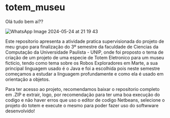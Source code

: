 # totem_museu
Olá tudo bem ai??

![WhatsApp Image 2024-05-24 at 21 19 43](https://github.com/nicolasmachad0/totem_museu/assets/124478422/506a95e2-a8de-4ded-b0e7-f1a3e434d073)

Este repositorio apresenta a atividade pratica supervisionada do projeto de meu grupo para finalização do 3º semestre da faculdade de Ciencias da Computação da Universidade Paulista - UNIP, onde foi proposto o tema de criação de um projeto de uma especie de Totem Eletronico para um museu ficticio, tendo como tema sobre os Robos Exploradores em Marte, a sua principal linguagem usado é o Java e foi a escolhida pois neste semestre começamos a estudar a linguagem profundamente e como ela é usado em orientação a objetos.

Para ter acesso ao projeto, recomendamos baixar o repositorio completo em .ZIP e extrair, logo, por recomendação para ter uma boa execução do codigo e não haver erros que uso o editor de codigo Netbeans, selecione o projeto do totem e execute o mesmo para poder fazer uso do softwware desenvolvido! 

